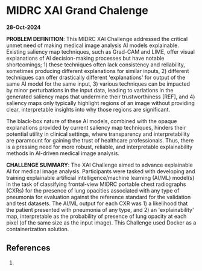 # MIDRC XAI Grand Chalenge
**28-Oct-2024**

**PROBLEM DEFINITION**: This MIDRC XAI Challenge addressed the critical unmet need of making medical image analysis AI models explainable. Existing saliency map techniques, such as Grad-CAM and LIME, offer visual explanations of AI decision-making processes but have notable shortcomings; 1) these techniques often lack consistency and reliability, sometimes producing different explanations for similar inputs, 2) different techniques can offer drastically different 'explanations' for output of the same AI model for the same input, 3) various techniques can be impacted by minor perturbations in the input data, leading to variations in the generated saliency maps that undermine their trustworthiness [REF], and 4) saliency maps only typically highlight regions of an image without providing clear, interpretable insights into why those regions are significant. 

The black-box nature of these AI models, combined with the opaque explanations provided by current saliency map techniques, hinders their potential utility in clinical settings, where transparency and interpretability are paramount for gaining the trust of healthcare professionals. Thus, there is a pressing need for more robust, reliable, and interpretable explainability methods in AI-driven medical image analysis.

**CHALLENGE SUMMARY**: The XAI Challenge aimed to advance explainable AI for medical image analysis. Participants were tasked with developing and training explainable artificial intelligence/machine learning (AI/ML) model(s) in the task of classifying frontal-view MIDRC portable chest radiographs (CXRs) for the presence of lung opacities associated with any type of pneumonia for evaluation against the reference standard for the validation and test datasets. The AI/ML output for each CXR was 1) a likelihood that the patient presented with pneumonia of any type, and 2) an 'explainability' map, interpretable as the probability of presence of lung opacity at each pixel (of the same size as the input image). This Challenge used Docker as a containerization solution.


## References
1.  
